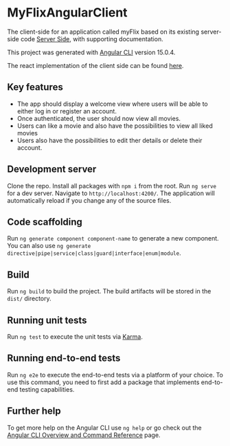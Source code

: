 # MyFlixAngularClient
The client-side for an application called myFlix based on its existing server-side code [Server Side](https://github.com/Adeniyi-Bella/movie-API), with supporting documentation.

This project was generated with [Angular CLI](https://github.com/angular/angular-cli) version 15.0.4. 

The react implementation of the client side can be found [here](https://github.com/Adeniyi-Bella/movie-API-client_server).

## Key features
- The app should display a welcome view where users will be able to either log in or register an account.
- Once authenticated, the user should now view all movies.
- Users can like a movie and also have the possibilities to view all liked movies
- Users also have the possibilities to edit ther details or delete their account.

## Development server

Clone the repo. Install all packages with `npm i` from the root. Run `ng serve` for a dev server. Navigate to `http://localhost:4200/`. The application will automatically reload if you change any of the source files.

## Code scaffolding

Run `ng generate component component-name` to generate a new component. You can also use `ng generate directive|pipe|service|class|guard|interface|enum|module`.

## Build

Run `ng build` to build the project. The build artifacts will be stored in the `dist/` directory.

## Running unit tests

Run `ng test` to execute the unit tests via [Karma](https://karma-runner.github.io).

## Running end-to-end tests

Run `ng e2e` to execute the end-to-end tests via a platform of your choice. To use this command, you need to first add a package that implements end-to-end testing capabilities.

## Further help

To get more help on the Angular CLI use `ng help` or go check out the [Angular CLI Overview and Command Reference](https://angular.io/cli) page.
